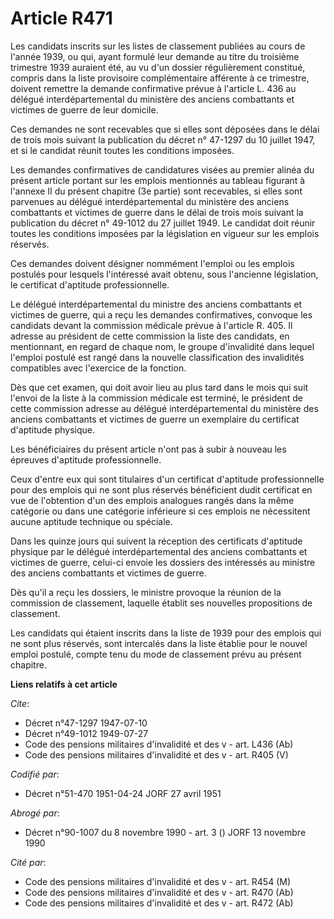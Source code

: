 # Article R471

Les candidats inscrits sur les listes de classement publiées au cours de l'année 1939, ou qui, ayant formulé leur demande au
titre du troisième trimestre 1939 auraient été, au vu d'un dossier régulièrement constitué, compris dans la liste provisoire
complémentaire afférente à ce trimestre, doivent remettre la demande confirmative prévue à l'article L. 436 au délégué
interdépartemental du ministère des anciens combattants et victimes de guerre de leur domicile.

Ces demandes ne sont recevables que si elles sont déposées dans le délai de trois mois suivant la publication du décret n°
47-1297 du 10 juillet 1947, et si le candidat réunit toutes les conditions imposées.

Les demandes confirmatives de candidatures visées au premier alinéa du présent article portant sur les emplois mentionnés au
tableau figurant à l'annexe II du présent chapitre (3e partie) sont recevables, si elles sont parvenues au délégué
interdépartemental du ministère des anciens combattants et victimes de guerre dans le délai de trois mois suivant la
publication du décret n° 49-1012 du 27 juillet 1949. Le candidat doit réunir toutes les conditions imposées par la
législation en vigueur sur les emplois réservés.

Ces demandes doivent désigner nommément l'emploi ou les emplois postulés pour lesquels l'intéressé avait obtenu, sous
l'ancienne législation, le certificat d'aptitude professionnelle.

Le délégué interdépartemental du ministre des anciens combattants et victimes de guerre, qui a reçu les demandes
confirmatives, convoque les candidats devant la commission médicale prévue à l'article R. 405. Il adresse au président de
cette commission la liste des candidats, en mentionnant, en regard de chaque nom, le groupe d'invalidité dans lequel l'emploi
postulé est rangé dans la nouvelle classification des invalidités compatibles avec l'exercice de la fonction.

Dès que cet examen, qui doit avoir lieu au plus tard dans le mois qui suit l'envoi de la liste à la commission médicale est
terminé, le président de cette commission adresse au délégué interdépartemental du ministère des anciens combattants et
victimes de guerre un exemplaire du certificat d'aptitude physique.

Les bénéficiaires du présent article n'ont pas à subir à nouveau les épreuves d'aptitude professionnelle.

Ceux d'entre eux qui sont titulaires d'un certificat d'aptitude professionnelle pour des emplois qui ne sont plus réservés
bénéficient dudit certificat en vue de l'obtention d'un des emplois analogues rangés dans la même catégorie ou dans une
catégorie inférieure si ces emplois ne nécessitent aucune aptitude technique ou spéciale.

Dans les quinze jours qui suivent la réception des certificats d'aptitude physique par le délégué interdépartemental des
anciens combattants et victimes de guerre, celui-ci envoie les dossiers des intéressés au ministre des anciens combattants et
victimes de guerre.

Dès qu'il a reçu les dossiers, le ministre provoque la réunion de la commission de classement, laquelle établit ses nouvelles
propositions de classement.

Les candidats qui étaient inscrits dans la liste de 1939 pour des emplois qui ne sont plus réservés, sont intercalés dans la
liste établie pour le nouvel emploi postulé, compte tenu du mode de classement prévu au présent chapitre.

**Liens relatifs à cet article**

_Cite_:

  - Décret n°47-1297 1947-07-10
  - Décret n°49-1012 1949-07-27
  - Code des pensions militaires d'invalidité et des v - art. L436 (Ab)
  - Code des pensions militaires d'invalidité et des v - art. R405 (V)

_Codifié par_:

  - Décret n°51-470 1951-04-24 JORF 27 avril 1951

_Abrogé par_:

  - Décret n°90-1007 du 8 novembre 1990 - art. 3 () JORF 13 novembre 1990

_Cité par_:

  - Code des pensions militaires d'invalidité et des v - art. R454 (M)
  - Code des pensions militaires d'invalidité et des v - art. R470 (Ab)
  - Code des pensions militaires d'invalidité et des v - art. R472 (Ab)
